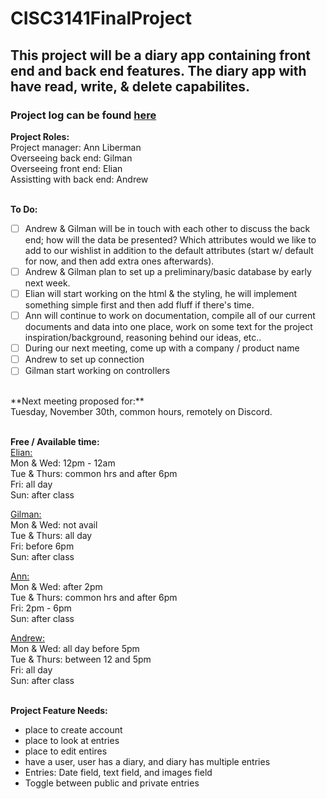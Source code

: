 # CISC3141FinalProject
## This project will be a diary app containing front end and back end features. The diary app with have read, write, & delete capabilites. 
### Project log can be found [here](https://docs.google.com/spreadsheets/d/1nErqF08F0zkLsUQIwgYAL4NGpi0mv8W7p4hD1mMQAXg/edit#gid=0)

**Project Roles:** <br>
Project manager: Ann Liberman <br>
Overseeing back end: Gilman <br>
Overseeing front end: Elian <br>
Assistting with back end: Andrew <br>
<br>

**To Do:** <br>
- [ ] Andrew & Gilman will be in touch with each other to discuss the back end; how will the data be presented? Which attributes would we like to add to our wishlist in addition to the default attributes (start w/ default for now, and then add extra ones afterwards).<br> 
- [ ] Andrew & Gilman plan to set up a preliminary/basic database by early next week.<br>
- [ ] Elian will start working on the html & the styling, he will implement something simple first and then add fluff if there's time.<br>
- [ ] Ann will continue to work on documentation, compile all of our current documents and data into one place, work on some text for the project inspiration/background, reasoning behind our ideas, etc..<br>
- [ ] During our next meeting, come up with a company / product name<br> 
- [ ] Andrew to set up connection 
- [ ] Gilman start working on controllers 
<br>
**Next meeting proposed for:**<br> 
Tuesday, November 30th, common hours, remotely on Discord. <br>
<br>

**Free / Available time:** <br>
<ins>Elian:</ins> <br>
Mon & Wed: 12pm - 12am <br>
Tue & Thurs: common hrs and after 6pm <br> 
Fri: all day <br>
Sun: after class <br>

<ins>Gilman:</ins> <br>
Mon & Wed: not avail <br>
Tue & Thurs: all day <br>
Fri: before 6pm  <br>
Sun: after class <br>

<ins>Ann:</ins> <br>
Mon & Wed: after 2pm <br>
Tue & Thurs: common hrs and after 6pm <br>
Fri: 2pm - 6pm <br>
Sun: after class <br>

<ins>Andrew:</ins> <br>
Mon & Wed: all day before 5pm <br>
Tue & Thurs: between 12 and 5pm <br>
Fri: all day <br>
Sun: after class <br>
<br>

**Project Feature Needs:** <br>
- place to create account <br>
- place to look at entries <br>
- place to edit entires <br>
- have a user, user has a diary, and diary has multiple entries <br>
- Entries: Date field, text field, and images field <br>
- Toggle between public and private entries <br>
